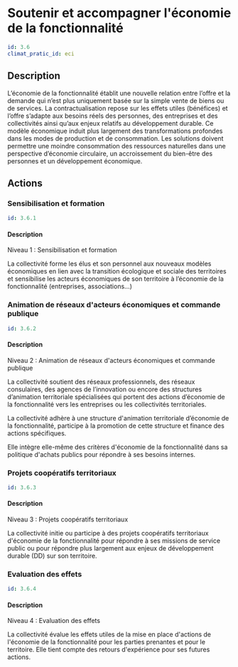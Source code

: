 # Soutenir et accompagner l'économie de la fonctionnalité
```yaml
id: 3.6
climat_pratic_id: eci
```
## Description
L’économie de la fonctionnalité établit une nouvelle relation entre l’offre et la demande qui n’est plus uniquement basée sur la simple vente de biens ou de services. La contractualisation repose sur les effets utiles (bénéfices) et l’offre s’adapte aux besoins réels des personnes, des entreprises et des collectivités ainsi qu’aux enjeux relatifs au développement durable. Ce modèle économique induit plus largement des transformations profondes dans les modes de production et de consommation. Les solutions doivent permettre une moindre consommation des ressources naturelles dans une perspective d’économie circulaire, un accroissement du bien-être des personnes et un développement économique.


## Actions
### Sensibilisation et formation
```yaml
id: 3.6.1
```
#### Description
Niveau 1 : Sensibilisation et formation

La collectivité forme les élus et son personnel aux nouveaux modèles économiques en lien avec la transition écologique et sociale des territoires et sensibilise les acteurs économiques de son territoire à l’économie de la fonctionnalité (entreprises, associations…)



### Animation de réseaux d'acteurs économiques et commande publique
```yaml
id: 3.6.2
```
#### Description
Niveau 2 : Animation de réseaux d'acteurs économiques et commande publique

La collectivité soutient des réseaux professionnels, des réseaux consulaires, des agences de l’innovation ou encore des structures d’animation territoriale spécialisées qui portent des actions d’économie de la fonctionnalité vers les entreprises ou les collectivités territoriales.

La collectivité adhère à une structure d'animation territoriale d’économie de la fonctionnalité, participe à la promotion de cette structure et finance des actions spécifiques.

Elle intègre elle-même des critères d'économie de la fonctionnalité dans sa politique d'achats publics pour répondre à ses besoins internes.



### Projets coopératifs territoriaux
```yaml
id: 3.6.3
```
#### Description
Niveau 3 : Projets coopératifs territoriaux

La collectivité initie ou participe à des projets coopératifs territoriaux d'économie de la fonctionnalité pour répondre à ses missions de service public ou pour répondre plus largement aux enjeux de développement durable (DD) sur son territoire.



### Evaluation des effets
```yaml
id: 3.6.4
```
#### Description
Niveau 4 : Evaluation des effets

La collectivité évalue les effets utiles de la mise en place d'actions de l'économie de la fonctionnalité pour les parties prenantes et pour le territoire. Elle tient compte des retours d'expérience pour ses futures actions.




